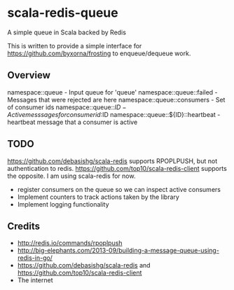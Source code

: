 scala-redis-queue
=================

A simple queue in Scala backed by Redis

This is written to provide a simple interface for https://github.com/byxorna/frosting to enqueue/dequeue work.

## Overview

namespace::queue - Input queue for 'queue'
namespace::queue::failed - Messages that were rejected are here
namespace::queue::consumers - Set of consumer ids
namespace::queue::${ID} - Active messsages for consumer id:$ID
namespace::queue::${ID}::heartbeat - heartbeat message that a consumer is active

## TODO

https://github.com/debasishg/scala-redis supports RPOPLPUSH, but not authentication to redis. https://github.com/top10/scala-redis-client supports the opposite. I am using scala-redis for now.

* register consumers on the queue so we can inspect active consumers
* Implement counters to track actions taken by the library
* Implement logging functionality


## Credits

* http://redis.io/commands/rpoplpush
* http://big-elephants.com/2013-09/building-a-message-queue-using-redis-in-go/
* https://github.com/debasishg/scala-redis and https://github.com/top10/scala-redis-client
* The internet
